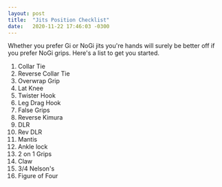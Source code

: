 ```yaml
---
layout: post
title:  "Jits Position Checklist"
date:   2020-11-22 17:46:03 -0300
---
```


Whether you prefer Gi or NoGi jits you're hands will surely be better off if you prefer NoGi grips. Here's a list to get you started.

1. Collar Tie
2. Reverse Collar Tie
3. Overwrap Grip
4. Lat Knee
5. Twister Hook
6. Leg Drag Hook
7. False Grips
8. Reverse Kimura
9. DLR
10. Rev DLR
11. Mantis
12. Ankle lock
13. 2 on 1 Grips
14. Claw
15. 3/4 Nelson's
16. Figure of Four
